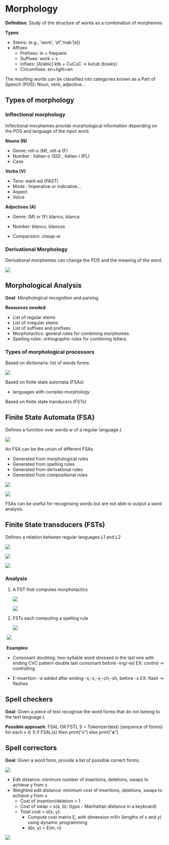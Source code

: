# Morphology

**Definition**: Study of the structure of words as a combination of morphemes

**Types**

* Stems: (e.g., ’work’, ’of’,’mak’[e])
* Affixes
  * Prefixes: in + frequent
  * Suffixes: work + s
  * Infixes: [Arabic] ktb + CuCuC → kutub (books)
  * Circumfixes: en+light+en

The resulting words can be classified into categories known as a Part of Speech (POS): Noun, verb, adjective...

## Types of morphology

### Inflectional morphology

Inflectional morphemes provide morphological information depending on the POS and language of the input word.

**Nouns (N)**

* Genre: niñ-o (M), niñ-a (F) 
* Number : italian-o (SG) , italian-i (PL)
* Case 

**Verbs (V)**

* Tens: want-ed (PAST)
* Mode : Imperative or indicative...
*  Aspect
* Voice

**Adjectives (A)** 

* Genre: (M) or (F) blanco, blanca

* Number: blanco, blancos

* Comparision: cheap-er 

  

### Derivational Morphology

Derivational morphemes can change the POS and the meaning of the word.

![](Img/w3/derivational_morphology.jpg)

## Morphological Analysis

**Goal**: Morphological recognition and parsing.

**Resources needed**: 

* List of regular stems
* List of irregular stems
* List of suffixes and prefixes
* Morphotactics: general rules for combining morphomes.
* Spelling rules: orthographic rules for combining letters.

### Types of morphological processors

Based on dictionaris: list of words forms. 

![](Img/w3/mp1.jpg)

Based on finite state automata (FSAs)

- languages with complex morphology

Based on finite state tranducers (FSTs)

## Finite State Automata (FSA)

Defines a function over words *w* of a regular language *L*

![](Img/w3/fsa.jpg)

An FSA can be the union of different FSAs

* Generated from morphological rules
* Generated from spelling rules
* Generated from derivational rules
* Generated from compositional rules

![](Img/w3/FSAs.jpg)

![](Img/w3/fsa2.jpg)

FSAs can be useful for recognising words but are not able to output a word analysis.

## Finite State transducers (FSTs)

Defines a relation between regular languages *L1* and *L2*

![](Img/w3/fst.jpg)

![](Img/w3/invertion.jpg)

![](Img/w3/invertion2.jpg)

### Analysis

1. A FST that computes morphotactics

   ![](Img/w3/processing1.jpg)

   ![](Img/w3/morphotactics.jpg)

2. FSTs each computing a spelling rule

   ![](Img/w3/spelling_rule.jpg)

​		![](Img/w3/spelling_rule2.jpg)

​	**Examples**: 

* Consonant doubling: two-syllable word stressed in the last one with ending CVC pattern double last consonant before -ing/-ed EX: control → controlling

* E-insertion: -e added after ending -s,-z,-x,-ch,-sh, before -s EX: flash → flashes



## Spell checkers

**Goal**: Given a piece of text recognise the word forms that do not belong to the text language *L*

**Possible approach**: FSAL OR FSTL S = Tokenizer(text) (sequence of forms) for each x ∈ S if FSAL(x) then print(”x”) else print(”****x****”)



## Spell correctors

**Goal**: Given a word form, provide a list of possible correct forms. 

![](Img/w3/spell_corrector.jpg)

* Edit distance: minimum number of insertions, deletions, swaps to achieve y from x
* Weighted edit distance: minimum cost of insertions, deletions, swaps to achieve y from x
  * Cost of insertion/deletion = 1
  * Cost of swap = s(a, b): (typo - Manhattan distance in a keyboard)
  * Total cost = d(x, y):
    * Compute cost matrix E, with dimension mXn (lengths of x and y) using dynamic programming
    * d(x, y) = E(m, n)

![](Img/w3/spell_corrector2.jpg)